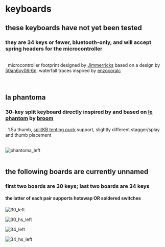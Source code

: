 # keyboards
<h2>these keyboards have not yet been tested</h2>
<h3>they are 34 keys or fewer, bluetooth-only, and will accept spring headers for the microcontroller</h3>
<br/>
&nbsp;&nbsp;microcontroller footprint designed by <a href="https://github.com/jimmerricks/" alt="Jimmerricks">Jimmerricks</a> based on a design by <a href="https://github.com/50an6xy06r6n/" alt="50an6xy06r6n">50an6xy06r6n</a>. waterfall traces inspired by <a href="https://github.com/enzocoralc/" alt="enzocoralc">enzocoralc</a>
<br/><br/></br>
<h2>la phantoma</h2>
<h3>30-key split keyboard directly inspired by and based on <a href="https://github.com/davidphilipbarr/36keys/tree/master/30keys/thephantom" alt="le phantom">le phantom</a> by <a href="https://github.com/davidphilipbarr/" alt="not your broom">broom</a></h3>
&nbsp;&nbsp;1.5u thumb, <a href="https://splitkb.com/products/tenting-puck" alt="splitKB tenting puck">splitKB tenting puck</a> support, slightly different stagger/splay and thumb placement
<br/><br/>

![phantoma_left](https://user-images.githubusercontent.com/87860507/148312538-eea498dc-44c2-493c-96d2-402e5bcf618c.png)
<br/><br/>
<h2>the following boards are currently unnamed</h2>
<h3>first two boards are 30 keys; last two boards are 34 keys</h3>
<h4>the latter of each pair supports hotswap OR soldered switches</h4>

![30_left](https://user-images.githubusercontent.com/87860507/148312533-6556d739-a99c-41f2-866e-5e35b5ae0d77.png)

![30_hs_left](https://user-images.githubusercontent.com/87860507/148312532-bb635342-7d72-45d7-a0b9-8d79a4201142.png)

![34_left](https://user-images.githubusercontent.com/87860507/148312536-f42f02e5-94b4-49d3-81ea-c11140f5d4d1.png)

![34_hs_left](https://user-images.githubusercontent.com/87860507/148312534-ea142e2e-6086-4f1b-b3e1-cb749d244dfd.png)
